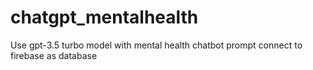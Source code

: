 # chatgpt_mentalhealth

Use gpt-3.5 turbo model with mental health chatbot prompt connect to firebase as database
